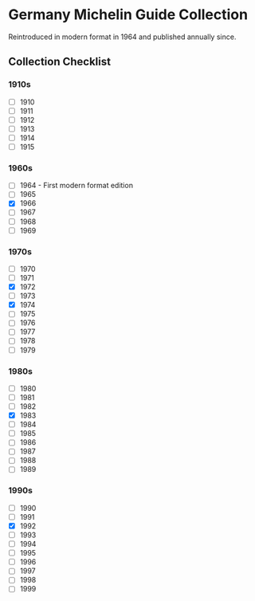 # Germany Michelin Guide Collection

Reintroduced in modern format in 1964 and published annually since.

## Collection Checklist

### 1910s

- [ ] 1910
- [ ] 1911
- [ ] 1912
- [ ] 1913
- [ ] 1914
- [ ] 1915

### 1960s

- [ ] 1964 - First modern format edition
- [ ] 1965
- [x] 1966
- [ ] 1967
- [ ] 1968
- [ ] 1969

### 1970s

- [ ] 1970
- [ ] 1971
- [x] 1972
- [ ] 1973
- [x] 1974
- [ ] 1975
- [ ] 1976
- [ ] 1977
- [ ] 1978
- [ ] 1979

### 1980s

- [ ] 1980
- [ ] 1981
- [ ] 1982
- [x] 1983
- [ ] 1984
- [ ] 1985
- [ ] 1986
- [ ] 1987
- [ ] 1988
- [ ] 1989

### 1990s

- [ ] 1990
- [ ] 1991
- [x] 1992
- [ ] 1993
- [ ] 1994
- [ ] 1995
- [ ] 1996
- [ ] 1997
- [ ] 1998
- [ ] 1999
